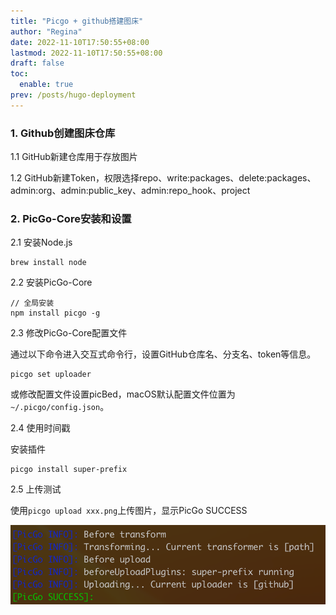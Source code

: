 ```yaml
---
title: "Picgo + github搭建图床"
author: "Regina"
date: 2022-11-10T17:50:55+08:00
lastmod: 2022-11-10T17:50:55+08:00
draft: false
toc:
  enable: true
prev: /posts/hugo-deployment
---
```


### 1. Github创建图床仓库

1.1 GitHub新建仓库用于存放图片

1.2 GitHub新建Token，权限选择repo、write:packages、delete:packages、admin:org、admin:public_key、admin:repo_hook、project

### 2. PicGo-Core安装和设置

2.1 安装Node.js

```
brew install node
```

2.2 安装PicGo-Core

```
// 全局安装
npm install picgo -g
```

2.3 修改PicGo-Core配置文件

通过以下命令进入交互式命令行，设置GitHub仓库名、分支名、token等信息。

```
picgo set uploader
```

或修改配置文件设置picBed，macOS默认配置文件位置为`~/.picgo/config.json`。

2.4 使用时间戳

安装插件

```
picgo install super-prefix
```

2.5 上传测试

使用`picgo upload xxx.png`上传图片，显示PicGo SUCCESS

![image-20221122203320672](https://raw.githubusercontent.com/regina23/Picture/main/blog/20221122203329.png)
